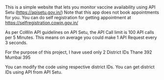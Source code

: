 This is a simple website that lets you monitor vaccine availability using API Setu (https://apisetu.gov.in/)
Note that this app does not book appointments for you. You can do self registration for getting appointment at https://selfregistration.cowin.gov.in/

As per CoWin API guidelines on API Setu, the API Call limit is 100 API calls per 5 Minutes. This means on average you could make 1 API Request every 3 seconds.

For the purpose of this project, I have used only 2 District IDs 
Thane   392
Mumbai  395

You can modify the code using respective district IDs. You can get district IDs using API from API Setu.